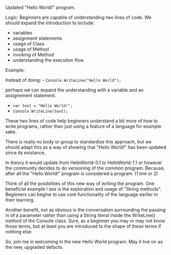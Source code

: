 Updated "Hello World!" program. 

Logic: Beginners are capable of understanding two lines of code. We should expand the introduction to include:
- variables
- assignment statements
- usage of Class
- usage of Method
- invoking of Method
- understanding the execution flow



Example:

Instead of doing:
    - `Console.WriteLine("Hello World");`

perhaps we can expand the understanding with a variable and an assignement statement.

- `var text = "Hello World!";`
- `Console.WriteLine(text);`

These two lines of code help beginners understand a bit more of how to write programs, rather than just using a feature of a language for example sake.

There is really no body or group to standardize this approach, but we should adapt this as a way of showing that "Hello World!" has been updated since its existance. 

In theory it would update from HelloWorld-0.1 to HelloWorld-1.1 or however the community decides to do versioning of the common program. Because, after all the "Hello World!" program *is* considered a program. (1 line or 2)


Think of all the posibilities of this new way of writing the program. One beneficial example I see is the exploration and usage of "String methods". Beginners can begine to use core functionality of the language earlier in their learning. 

Another benefit, not as obvious is the conversation surrounding the passing in of a parameter rather than using a String literal inside the WriteLine() method of the Console class. Sure, as a beginner you may or may not know those terms, but at least you are introduced to the shape of these terms if nothing else.

So, join me in welcoming in the new Hello World program. May it live on as the new, upgraded defacto. 